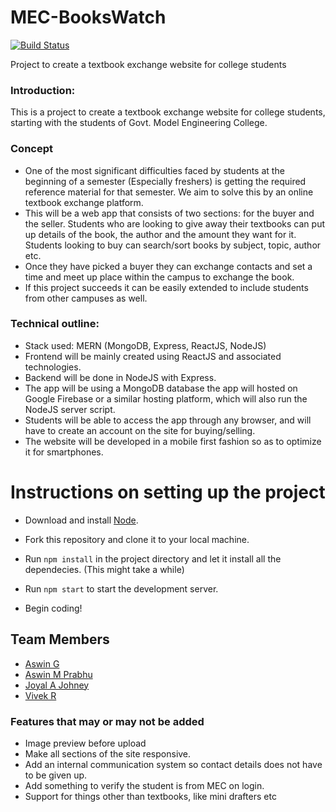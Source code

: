 # MEC-BooksWatch

[![Build Status](https://travis-ci.org/agzuniverse/MecBooksWatch.svg?branch=master)](https://travis-ci.org/agzuniverse/MecBooksWatch)

Project to create a textbook exchange website for college students

### Introduction:

This is a project to create a textbook exchange website for college students, starting with the students of Govt. Model Engineering College.

### Concept

* One of the most significant difficulties faced by students at the beginning of a semester (Especially freshers) is getting the required reference material for that semester. We aim to solve this by an online textbook exchange platform.
* This will be a web app that consists of two sections: for the buyer and the seller. Students who are looking to give away their textbooks can put up details of the book, the author and the amount they want for it. Students looking to buy can search/sort books by subject, topic, author etc.
* Once they have picked a buyer they can exchange contacts and set a time and meet up place within the campus to exchange the book.
* If this project succeeds it can be easily extended to include students from other campuses as well.

### Technical outline:

* Stack used: MERN (MongoDB, Express, ReactJS, NodeJS)
* Frontend will be mainly created using ReactJS and associated technologies. 
* Backend will be done in NodeJS with Express.
* The app will be using a MongoDB database the app will hosted on Google Firebase or a similar hosting platform, which will also run the NodeJS server script.
* Students will be able to access the app through any browser, and will have to create an account on the site for buying/selling.
* The website will be developed in a mobile first fashion so as to optimize it for smartphones.

# Instructions on setting up the project

* Download and install [Node](https://nodejs.org/en/).

* Fork this repository and clone it to your local machine.

* Run `npm install` in the project directory and let it install all the dependecies. (This might take a while)

* Run `npm start` to start the development server.

* Begin coding!

## Team Members

* [Aswin G](https://github.com/agzuniverse/)
* [Aswin M Prabhu](https://github.com/aswin1999/)
* [Joyal A Johney](https://github.com/joyalajohney/)
* [Vivek R](https://github.com/123vivekr)

### Features that may or may not be added
* Image preview before upload
* Make all sections of the site responsive.
* Add an internal communication system so contact details does not have to be given up.
* Add something to verify the student is from MEC on login.
* Support for things other than textbooks, like mini drafters etc
